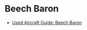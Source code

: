 # Beech Baron

* [Used Aircraft Guide: Beech Baron](https://www.aviationconsumer.com/used-aircraft-guide/used-aircraft-guide-beech-baron/)